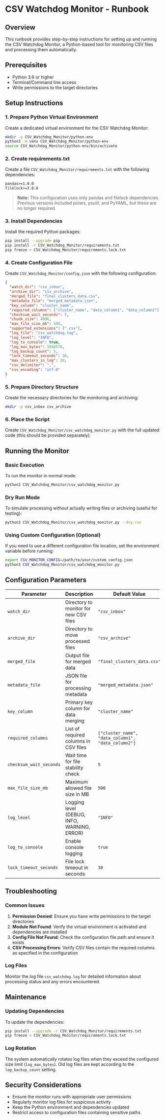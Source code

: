 # CSV Watchdog Monitor - Runbook

## Overview
This runbook provides step-by-step instructions for setting up and running the CSV Watchdog Monitor, a Python-based tool for monitoring CSV files and processing them automatically.

## Prerequisites
- Python 3.6 or higher
- Terminal/Command line access
- Write permissions to the target directories

## Setup Instructions

### 1. Prepare Python Virtual Environment
Create a dedicated virtual environment for the CSV Watchdog Monitor:

```bash
mkdir -p CSV_Watchdog_Monitor/python-env
python3 -m venv CSV_Watchdog_Monitor/python-env
source CSV_Watchdog_Monitor/python-env/bin/activate
```

### 2. Create requirements.txt
Create a file `CSV_Watchdog_Monitor/requirements.txt` with the following dependencies:

```txt
pandas>=1.0.0
filelock>=3.0.0
```

> **Note:** This configuration uses only pandas and filelock dependencies. Previous versions included polars, psutil, and PyYAML, but these are no longer required.

### 3. Install Dependencies
Install the required Python packages:

```bash
pip install --upgrade pip
pip install -r CSV_Watchdog_Monitor/requirements.txt
pip freeze > CSV_Watchdog_Monitor/requirements.lock.txt
```

### 4. Create Configuration File
Create `CSV_Watchdog_Monitor/config.json` with the following configuration:

```json
{
  "watch_dir": "csv_inbox",
  "archive_dir": "csv_archive",
  "merged_file": "final_clusters_data.csv",
  "metadata_file": "merged_metadata.json",
  "key_column": "cluster_name",
  "required_columns": ["cluster_name", "data_column1", "data_column2"],
  "checksum_wait_seconds": 5,
  "chunk_size": 4096,
  "max_file_size_mb": 500,
  "supported_extensions": [".csv"],
  "log_file": "csv_watchdog.log",
  "log_level": "INFO",
  "log_to_console": true,
  "log_max_bytes": 1048576,
  "log_backup_count": 5,
  "lock_timeout_seconds": 30,
  "max_clusters_in_log": 20,
  "csv_delimiter": ",",
  "csv_encoding": "utf-8"
}
```

### 5. Prepare Directory Structure
Create the necessary directories for file monitoring and archiving:

```bash
mkdir -p csv_inbox csv_archive
```

### 6. Place the Script
Create `CSV_Watchdog_Monitor/csv_watchdog_monitor.py` with the full updated code (this should be provided separately).

## Running the Monitor

### Basic Execution
To run the monitor in normal mode:

```bash
python3 CSV_Watchdog_Monitor/csv_watchdog_monitor.py
```

### Dry Run Mode
To simulate processing without actually writing files or archiving (useful for testing):

```bash
python3 CSV_Watchdog_Monitor/csv_watchdog_monitor.py --dry-run
```

### Using Custom Configuration (Optional)
If you need to use a different configuration file location, set the environment variable before running:

```bash
export CSV_MONITOR_CONFIG=/path/to/your/custom_config.json
python3 CSV_Watchdog_Monitor/csv_watchdog_monitor.py
```

## Configuration Parameters

| Parameter | Description | Default Value |
|-----------|-------------|---------------|
| `watch_dir` | Directory to monitor for new CSV files | `"csv_inbox"` |
| `archive_dir` | Directory to move processed files | `"csv_archive"` |
| `merged_file` | Output file for merged data | `"final_clusters_data.csv"` |
| `metadata_file` | JSON file for processing metadata | `"merged_metadata.json"` |
| `key_column` | Primary key column for data merging | `"cluster_name"` |
| `required_columns` | List of required columns in CSV files | `["cluster_name", "data_column1", "data_column2"]` |
| `checksum_wait_seconds` | Wait time for file stability check | `5` |
| `max_file_size_mb` | Maximum allowed file size in MB | `500` |
| `log_level` | Logging level (DEBUG, INFO, WARNING, ERROR) | `"INFO"` |
| `log_to_console` | Enable console logging | `true` |
| `lock_timeout_seconds` | File lock timeout in seconds | `30` |

## Troubleshooting

### Common Issues

1. **Permission Denied**: Ensure you have write permissions to the target directories
2. **Module Not Found**: Verify the virtual environment is activated and dependencies are installed
3. **Config File Not Found**: Check the configuration file path and ensure it exists
4. **CSV Processing Errors**: Verify CSV files contain the required columns as specified in the configuration

### Log Files
Monitor the log file `csv_watchdog.log` for detailed information about processing status and any errors encountered.

## Maintenance

### Updating Dependencies
To update the dependencies:

```bash
pip install --upgrade -r CSV_Watchdog_Monitor/requirements.txt
pip freeze > CSV_Watchdog_Monitor/requirements.lock.txt
```

### Log Rotation
The system automatically rotates log files when they exceed the configured size limit (`log_max_bytes`). Old log files are kept according to the `log_backup_count` setting.

## Security Considerations

- Ensure the monitor runs with appropriate user permissions
- Regularly monitor log files for suspicious activity
- Keep the Python environment and dependencies updated
- Restrict access to configuration files containing sensitive paths